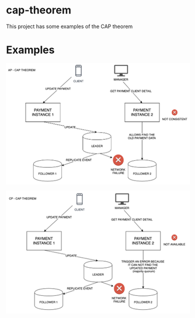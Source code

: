 # cap-theorem
This project has some examples of the CAP theorem

# Examples

![Screenshot](availability_partition_tolerance.png)

![Screenshot](conistency_partition_tolerance.png)
